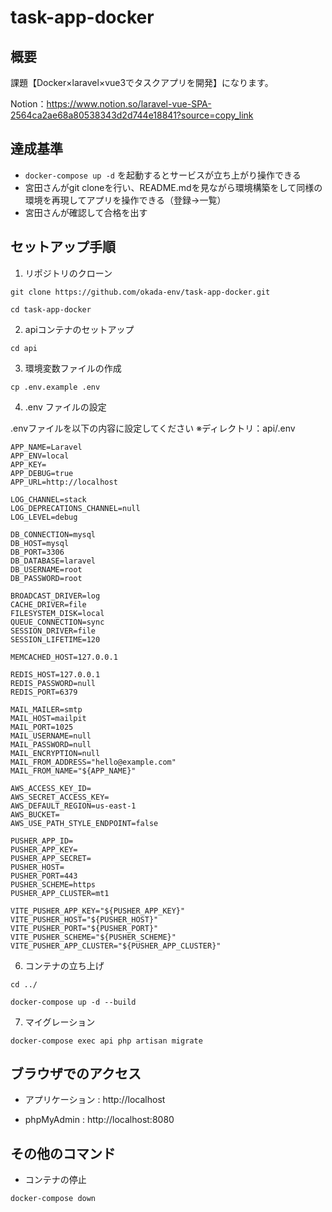 # task-app-docker

## 概要
課題【Docker×laravel×vue3でタスクアプリを開発】になります。

Notion：https://www.notion.so/laravel-vue-SPA-2564ca2ae68a80538343d2d744e18841?source=copy_link

## 達成基準

- `docker-compose up -d` を起動するとサービスが立ち上がり操作できる
- 宮田さんがgit cloneを行い、README.mdを見ながら環境構築をして同様の環境を再現してアプリを操作できる（登録→一覧）
- 宮田さんが確認して合格を出す

## セットアップ手順
1. リポジトリのクローン
```
git clone https://github.com/okada-env/task-app-docker.git
```
```
cd task-app-docker
```

2. apiコンテナのセットアップ
```
cd api
```

3. 環境変数ファイルの作成
```
cp .env.example .env
```

4. .env ファイルの設定

.envファイルを以下の内容に設定してください
※ディレクトリ：api/.env

```
APP_NAME=Laravel
APP_ENV=local
APP_KEY=
APP_DEBUG=true
APP_URL=http://localhost

LOG_CHANNEL=stack
LOG_DEPRECATIONS_CHANNEL=null
LOG_LEVEL=debug

DB_CONNECTION=mysql
DB_HOST=mysql
DB_PORT=3306
DB_DATABASE=laravel
DB_USERNAME=root
DB_PASSWORD=root

BROADCAST_DRIVER=log
CACHE_DRIVER=file
FILESYSTEM_DISK=local
QUEUE_CONNECTION=sync
SESSION_DRIVER=file
SESSION_LIFETIME=120

MEMCACHED_HOST=127.0.0.1

REDIS_HOST=127.0.0.1
REDIS_PASSWORD=null
REDIS_PORT=6379

MAIL_MAILER=smtp
MAIL_HOST=mailpit
MAIL_PORT=1025
MAIL_USERNAME=null
MAIL_PASSWORD=null
MAIL_ENCRYPTION=null
MAIL_FROM_ADDRESS="hello@example.com"
MAIL_FROM_NAME="${APP_NAME}"

AWS_ACCESS_KEY_ID=
AWS_SECRET_ACCESS_KEY=
AWS_DEFAULT_REGION=us-east-1
AWS_BUCKET=
AWS_USE_PATH_STYLE_ENDPOINT=false

PUSHER_APP_ID=
PUSHER_APP_KEY=
PUSHER_APP_SECRET=
PUSHER_HOST=
PUSHER_PORT=443
PUSHER_SCHEME=https
PUSHER_APP_CLUSTER=mt1

VITE_PUSHER_APP_KEY="${PUSHER_APP_KEY}"
VITE_PUSHER_HOST="${PUSHER_HOST}"
VITE_PUSHER_PORT="${PUSHER_PORT}"
VITE_PUSHER_SCHEME="${PUSHER_SCHEME}"
VITE_PUSHER_APP_CLUSTER="${PUSHER_APP_CLUSTER}"

```

6. コンテナの立ち上げ
```
cd ../
```

```
docker-compose up -d --build
```

7. マイグレーション
```
docker-compose exec api php artisan migrate
```

## ブラウザでのアクセス
- アプリケーション : http://localhost

- phpMyAdmin : http://localhost:8080

## その他のコマンド
- コンテナの停止
```
docker-compose down 
```











